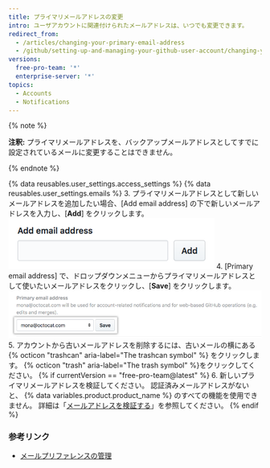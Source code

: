 ```yaml
---
title: プライマリメールアドレスの変更
intro: ユーザアカウントに関連付けられたメールアドレスは、いつでも変更できます。
redirect_from:
  - /articles/changing-your-primary-email-address
  - /github/setting-up-and-managing-your-github-user-account/changing-your-primary-email-address
versions:
  free-pro-team: '*'
  enterprise-server: '*'
topics:
  - Accounts
  - Notifications
---
```

{% note %}

**注釈:** プライマリメールアドレスを、バックアップメールアドレスとしてすでに設定されているメールに変更することはできません。

{% endnote %}

{% data reusables.user_settings.access_settings %}
{% data reusables.user_settings.emails %}
3. プライマリメールアドレスとして新しいメールアドレスを追加したい場合、[Add email address] の下で新しいメールアドレスを入力し、[**Add**] をクリックします。 ![別のメールアドレスを追加するボタン](/assets/images/help/settings/add_another_email_address.png)
4. [Primary email address] で、ドロップダウンメニューからプライマリメールアドレスとして使いたいメールアドレスをクリックし、[**Save**] をクリックします。 ![プライマリに設定するボタン](/assets/images/help/settings/set_as_primary_email.png)
5. アカウントから古いメールアドレスを削除するには、古いメールの横にある {% octicon "trashcan" aria-label="The trashcan symbol" %} をクリックします。
{% octicon "trash" aria-label="The trash symbol" %}をクリックしてください。
{% if currentVersion == "free-pro-team@latest" %}
6. 新しいプライマリメールアドレスを検証してください。 認証済みメールアドレスがないと、
{% data variables.product.product_name %} のすべての機能を使用できません。 詳細は「[メールアドレスを検証する](/articles/verifying-your-email-address)」を参照してください。
{% endif %}

### 参考リンク

- [メールプリファレンスの管理](/articles/managing-email-preferences/)
